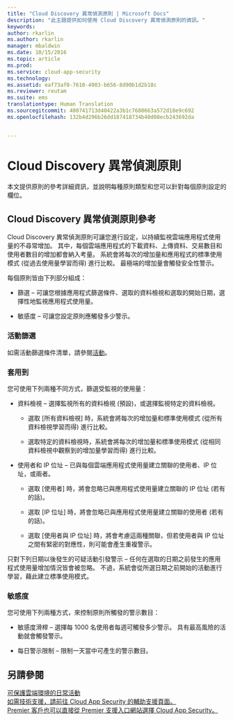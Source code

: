 ```yaml
---
title: "Cloud Discovery 異常偵測原則 | Microsoft Docs"
description: "此主題提供如何使用 Cloud Discovery 異常偵測原則的資訊。"
keywords: 
author: rkarlin
ms.author: rkarlin
manager: mbaldwin
ms.date: 10/15/2016
ms.topic: article
ms.prod: 
ms.service: cloud-app-security
ms.technology: 
ms.assetid: eaf73af0-7610-4903-b656-8d90b1d2b18c
ms.reviewer: reutam
ms.suite: ems
translationtype: Human Translation
ms.sourcegitcommit: 400741713d40422a3b1c7680663a572d18e9c692
ms.openlocfilehash: 132b4d296b26dd187418734b40d08ecb243692da


---
```


# <a name="cloud-discovery-anomaly-detection-policy"></a>Cloud Discovery 異常偵測原則
本文提供原則的參考詳細資訊，並說明每種原則類型和您可以針對每個原則設定的欄位。  
  
## <a name="cloud-discovery-anomaly-detection-policy-reference"></a>Cloud Discovery 異常偵測原則參考  
Cloud Discovery 異常偵測原則可讓您進行設定，以持續監視雲端應用程式使用量的不尋常增加。 其中，每個雲端應用程式的下載資料、上傳資料、交易數目和使用者數目的增加都會納入考量。 系統會將每次的增加量和應用程式的標準使用模式 (從過去使用量學習而得) 進行比較。 最極端的增加量會觸發安全性警示。  
  
每個原則皆由下列部分組成：  
  
-   篩選 – 可讓您根據應用程式篩選條件、選取的資料檢視和選取的開始日期，選擇性地監視應用程式使用量。  
  
-   敏感度 – 可讓您設定原則應觸發多少警示。  
  
### <a name="activity-filters"></a>活動篩選  
如需活動篩選條件清單，請參閱[活動](activity-filters.md)。  
  
### <a name="apply-to"></a>套用到  
您可使用下列兩種不同方式，篩選受監視的使用量：  
  
-   資料檢視 – 選擇監視所有的資料檢視 (預設)，或選擇監視特定的資料檢視。  
  
    -   選取 [所有資料檢視] 時，系統會將每次的增加量和標準使用模式 (從所有資料檢視學習而得) 進行比較。  
  
    -   選取特定的資料檢視時，系統會將每次的增加量和標準使用模式 (從相同資料檢視中觀察到的增加量學習而得) 進行比較。  
  
-   使用者和 IP 位址 – 已與每個雲端應用程式使用量建立關聯的使用者、IP 位址，或兩者。  
  
    -   選取 [使用者] 時，將會忽略已與應用程式使用量建立關聯的 IP 位址 (若有的話)。  
  
    -   選取 [IP 位址] 時，將會忽略已與應用程式使用量建立關聯的使用者 (若有的話)。  
  
    -   選取 [使用者與 IP 位址] 時，將會考慮這兩種關聯，但若使用者與 IP 位址之間有緊密的對應性，則可能會產生重複警示。  
  
只對下列日期以後發生的可疑活動引發警示 – 任何在選取的日期之前發生的應用程式使用量增加情況皆會被忽略。 不過，系統會從所選日期之前開始的活動進行學習，藉此建立標準使用模式。  
  
### <a name="sensitivity"></a>敏感度  
您可使用下列兩種方式，來控制原則所觸發的警示數目：  
  
-   敏感度滑桿 – 選擇每 1000 名使用者每週可觸發多少警示。 具有最高風險的活動就會觸發警示。  
  
-   每日警示限制 – 限制一天當中可產生的警示數目。  
  
## <a name="see-also"></a>另請參閱  
[可保護雲端環境的日常活動](daily-activities-to-protect-your-cloud-environment.md)   
[如需技術支援，請前往 Cloud App Security 的輔助支援頁面。](http://support.microsoft.com/oas/default.aspx?prid=16031)   
[Premier 客戶也可以直接從 Premier 支援入口網站選擇 Cloud App Security。](https://premier.microsoft.com/)  
  
  


<!--HONumber=Nov16_HO5-->


